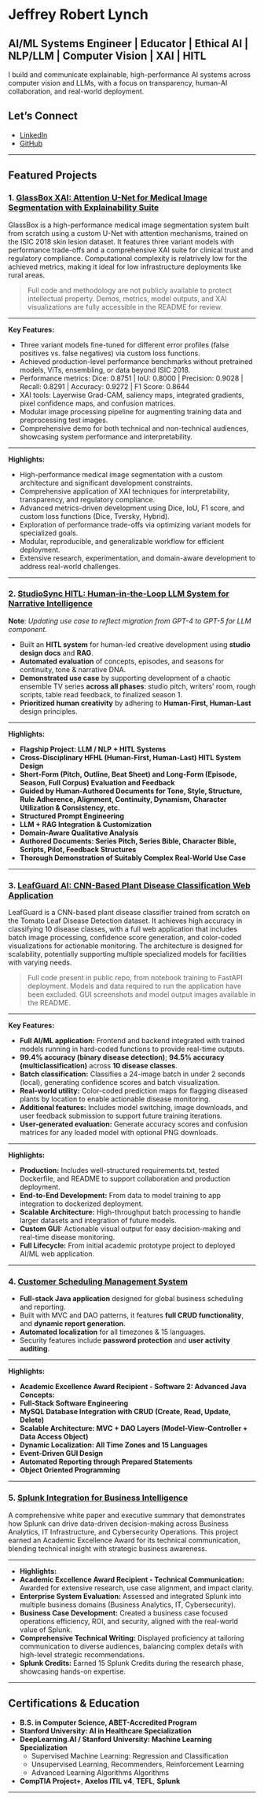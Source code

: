 # Jeffrey Robert Lynch

## AI/ML Systems Engineer | Educator | Ethical AI | NLP/LLM | Computer Vision | XAI | HITL

I build and communicate explainable, high-performance AI systems across computer vision and LLMs, with a focus on transparency, human-AI collaboration, and real-world deployment.

## Let’s Connect

- [LinkedIn](https://www.linkedin.com/in/jeffrey-lynch-350930348)
- [GitHub](https://www.github.com/JeffreyRobertLynch)

---

## Featured Projects

### 1. [GlassBox XAI: Attention U-Net for Medical Image Segmentation with Explainability Suite](https://github.com/JeffreyRobertLynch/GlassBox-XAI)
GlassBox is a high-performance medical image segmentation system built from scratch using a custom U-Net with attention mechanisms, trained on the ISIC 2018 skin lesion dataset. It features three variant models with performance trade-offs and a comprehensive XAI suite for clinical trust and regulatory compliance. Computational complexity is relatrively low for the achieved metrics, making it ideal for low infrastructure deployments like rural areas.

> Full code and methodology are not publicly available to protect intellectual property. Demos, metrics, model outputs, and XAI visualizations are fully accessible in the README for review.

---

**Key Features:**
- Three variant models fine-tuned for different error profiles (false positives vs. false negatives) via custom loss functions.
- Achieved production-level performance benchmarks without pretrained models, ViTs, ensembling, or data beyond ISIC 2018.
- Performance metrics: Dice: 0.8751 | IoU: 0.8000 | Precision: 0.9028 | Recall: 0.8291 | Accuracy: 0.9272 | F1 Score: 0.8644
- XAI tools: Layerwise Grad-CAM, saliency maps, integrated gradients, pixel confidence maps, and confusion matrices.
- Modular image processing pipeline for augmenting training data and preprocessing test images.
- Comprehensive demo for both technical and non-technical audiences, showcasing system performance and interpretability.

---

**Highlights:**  
- High-performance medical image segmentation with a custom architecture and significant development constraints.
- Comprehensive application of XAI techniques for interpretability, transparency, and regulatory compliance.
- Advanced metrics-driven development using Dice, IoU, F1 score, and custom loss functions (Dice, Tversky, Hybrid).
- Exploration of performance trade-offs via optimizing variant models for specialized goals.
- Modular, reproducible, and generalizable workflow for efficient deployment.
- Extensive research, experimentation, and domain-aware development to address real-world challenges.

---

### 2. [StudioSync HITL: Human-in-the-Loop LLM System for Narrative Intelligence](https://github.com/JeffreyRobertLynch/StudioSync-HITL-Human-in-the-Loop-LLM-System-for-Narrative-Intelligence)
**Note**: *Updating use case to reflect migration from GPT-4 to GPT-5 for LLM component.*
- Built an **HITL system** for human-led creative development using **studio design docs** and **RAG**.  
- **Automated evaluation** of concepts, episodes, and seasons for continuity, tone & narrative DNA. 
- **Demonstrated use case** by supporting development of a chaotic ensemble TV series **across all phases**: studio pitch, writers’ room, rough scripts, table read feedback, to finalized season 1. 
- **Prioritized human creativity** by adhering to **Human-First, Human-Last** design principles.

---

**Highlights:**  
- **Flagship Project: LLM / NLP + HITL Systems**
- **Cross-Disciplinary HFHL (Human-First, Human-Last) HITL System Design**
- **Short-Form (Pitch, Outline, Beat Sheet) and Long-Form (Episode, Season, Full Corpus) Evaluation and Feedback**
- **Guided by Human-Authored Documents for Tone, Style, Structure, Rule Adherence, Alignment, Continuity, Dynamism, Character Utilization & Consistency, etc.**
- **Structured Prompt Engineering**
- **LLM + RAG Integration & Customization**
- **Domain-Aware Qualitative Analysis**
- **Authored Documents: Series Pitch, Series Bible, Character Bible, Scripts, Pilot, Feedback Structures**
- **Thorough Demonstration of Suitably Complex Real-World Use Case**

---

### 3. [LeafGuard AI: CNN-Based Plant Disease Classification Web Application](https://github.com/JeffreyRobertLynch/leafguard-ai-cv)
LeafGuard is a CNN-based plant disease classifier trained from scratch on the Tomato Leaf Disease Detection dataset. It achieves high accuracy in classifying 10 disease classes, with a full web application that includes batch image processing, confidence score generation, and color-coded visualizations for actionable monitoring. The architecture is designed for scalability, potentially supporting multiple specialized models for facilities with varying needs.

> Full code present in public repo, from notebook training to FastAPI deployment. Models and data required to run the application have been excluded. GUI screenshots and model output images available in the README.

---

**Key Features:**
- **Full AI/ML application:** Frontend and backend integrated with trained models running in hard-coded functions to provide real-time outputs.
- **99.4% accuracy (binary disease detection)**; **94.5% accuracy (multiclassification)** across **10 disease classes**.
- **Batch classification:** Classifies a 24-image batch in under 2 seconds (local), generating confidence scores and batch visualization.
- **Real-world utility:** Color-coded prediction maps for flagging diseased plants by location to enable actionable disease monitoring.
- **Additional features:** Includes model switching, image downloads, and user feedback submission to support future training iterations.
- **User-generated evaluation:** Generate accuracy scores and confusion matrices for any loaded model with optional PNG downloads.

---

**Highlights:**  
- **Production:** Includes well-structured requirements.txt, tested Dockerfile, and README to support collaboration and production deployment.
- **End-to-End Development:** From data to model training to app integration to dockerized deployment.
- **Scalable Architecture:** High-throughput batch processing to handle larger datasets and integration of future models.
- **Custom GUI:** Actionable visual output for easy decision-making and real-time disease monitoring.
- **Full Lifecycle:** From initial academic prototype project to deployed AI/ML web application.

---

### 4. [Customer Scheduling Management System](https://github.com/JeffreyRobertLynch/customer-scheduling-management-system)
- **Full-stack Java application** designed for global business scheduling and reporting.
- Built with MVC and DAO patterns, it features **full CRUD functionality**, and **dynamic report generation**.
- **Automated localization** for all timezones & 15 languages.
- Security features include **password protection** and **user activity auditing**.

---

**Highlights:**  
- **Academic Excellence Award Recipient - Software 2: Advanced Java Concepts:**
- **Full-Stack Software Engineering**
- **MySQL Database Integration with CRUD (Create, Read, Update, Delete)**
- **Scalable Architecture: MVC + DAO Layers (Model-View-Controller + Data Access Object)**
- **Dynamic Localization: All Time Zones and 15 Languages**
- **Event-Driven GUI Design**
- **Automated Reporting through Prepared Statements**
- **Object Oriented Programming**

---

### 5. [Splunk Integration for Business Intelligence](https://github.com/JeffreyRobertLynch/Splunk-Integration-for-Business-Intelligence)
A comprehensive white paper and executive summary that demonstrates how Splunk can drive data-driven decision-making across Business Analytics, IT Infrastructure, and Cybersecurity Operations. This project earned an Academic Excellence Award for its technical communication, blending technical insight with strategic business awareness.

---

- **Highlights:** 
- **Academic Excellence Award Recipient - Technical Communication:** Awarded for extensive research, use case alignment, and impact clarity.
- **Enterprise System Evaluation:** Assessed and integrated Splunk into multiple business domains (Business Analytics, IT, Cybersecurity).
- **Business Case Development:** Created a business case focused operations efficiency, ROI, and security, aligned with the real-world value of Splunk.
- **Comprehensive Technical Writing:** Displayed proficiency at tailoring communication to diverse audiences, balancing complex details with high-level strategic recommendations.
- **Splunk Credits:** Earned 15 Splunk Credits during the research phase, showcasing hands-on expertise.

---

## Certifications & Education

- **B.S. in Computer Science, ABET-Accredited Program** 
- **Stanford University: AI in Healthcare Specialization** 
- **DeepLearning.AI / Stanford University: Machine Learning Specialization** 
  - Supervised Machine Learning: Regression and Classification
  - Unsupervised Learning, Recommenders, Reinforcement Learning
  - Advanced Learning Algorithms Algorithms
- **CompTIA Project+**, **Axelos ITIL v4**, **TEFL**, **Splunk**

---
